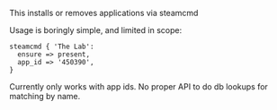 This installs or removes applications via steamcmd

Usage is boringly simple, and limited in scope:

```
steamcmd { 'The Lab':
  ensure => present,
  app_id => '450390',
}
```

Currently only works with app ids.  No proper API to do db lookups for
matching by name.

